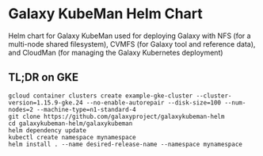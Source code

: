 # Galaxy KubeMan Helm Chart
Helm chart for Galaxy KubeMan used for deploying Galaxy with NFS (for a multi-node shared filesystem), CVMFS (for Galaxy tool and reference data), and CloudMan (for managing the Galaxy Kubernetes deployment)

## TL;DR on GKE

```console
gcloud container clusters create example-gke-cluster --cluster-version=1.15.9-gke.24 --no-enable-autorepair --disk-size=100 --num-nodes=2 --machine-type=n1-standard-4
git clone https://github.com/galaxyproject/galaxykubeman-helm
cd galaxykubeman-helm/galaxykubeman
helm dependency update
kubectl create namespace mynamespace
helm install . --name desired-release-name --namespace mynamespace
```

